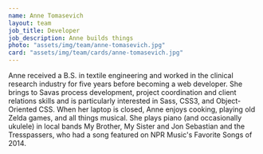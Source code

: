 ```yaml
---
name: Anne Tomasevich
layout: team
job_title: Developer
job_description: Anne builds things
photo: "assets/img/team/anne-tomasevich.jpg"
card: "assets/img/team/cards/anne-tomasevich.jpg"
---
```

Anne received a B.S. in textile engineering and worked in the clinical research industry for five years before becoming a web developer. She brings to Savas process development, project coordination and client relations skills and is particularly interested in Sass, CSS3, and Object-Oriented CSS. When her laptop is closed, Anne enjoys cooking, playing old Zelda games, and all things musical. She plays piano (and occasionally ukulele) in local bands My Brother, My Sister and Jon Sebastian and the Tresspassers, who had a song featured on NPR Music's Favorite Songs of 2014.
